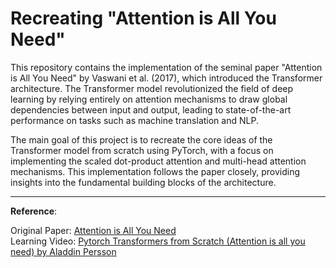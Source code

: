 # Recreating "Attention is All You Need"

This repository contains the implementation of the seminal paper "Attention is All You Need" by Vaswani et al. (2017), which introduced the Transformer architecture. The Transformer model revolutionized the field of deep learning by relying entirely on attention mechanisms to draw global dependencies between input and output, leading to state-of-the-art performance on tasks such as machine translation and NLP.

The main goal of this project is to recreate the core ideas of the Transformer model from scratch using PyTorch, with a focus on implementing the scaled dot-product attention and multi-head attention mechanisms. This implementation follows the paper closely, providing insights into the fundamental building blocks of the architecture.

---

**Reference**: 

Original Paper: [Attention is All You Need](https://arxiv.org/abs/1706.03762) <br/>
Learning Video: [Pytorch Transformers from Scratch (Attention is all you need) by Aladdin Persson](https://youtu.be/U0s0f995w14?si=iYcQ2TGNExwH9DQT)
